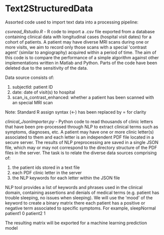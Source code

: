 # Text2StructuredData

Assorted code used to import text data into a processing pipeline:

*csvread_Rstudio.R* - R code to import a .csv file exported from a database containing clinical data with longitudinal cases (hospital visit dates) for a cohort of patients. A patient may have diverse MRI scans during one or more visits, we aim to record only those scans with a special 'contrast agent' (similar to angiography) acquired within a period of time.
The aim of this code is to compare the performance of a simple algorithm against other implementations written in Matlab and Python. Parts of the code have been deleted due to the sensitivity of the data.

 Data source consists of:
 1) subjectId: patient ID
 2) date: date of visit(s) to hospital
 3) scan_is_contrast_enhanced: whether a patient has been scanned with an special MRI scan

Note: Standard R assign syntax (<-) has been replaced by = for clarity 


*clinical_JsonImporter.py* - Python code to read thousands of clinic letters that have been pre-processed through NLP to extract clinical terms such as symptoms, diagnoses, etc. A patient may have one or more clinic letter(s) associated to them and each letter is an independent PDF file located in a secure server. The results of NLP preprocessing are saved in a single JSON file, which may or may not correspond to the directory structure of the PDF files in the server.
 The task is to relate the diverse data sources comprising of:
 1)  the patient ids stored in a text file
 2)  each PDF clinic letter in the server
 3)  the NLP keywords for each letter within the JSON file

 NLP tool provides a list of keywords and phrases used in the clinical domain, containing assertions and denials of  medical terms (e.g. patient has trouble sleeping, no issues when sleeping). We will use the 'mood' of the keyword to create a binary matrix there each patient has a positive or negative term associated to specific symptoms. For example,
           sleepNormal
 patient1      0
 patient2      1

 The resulting matrix will be exported for a machine learning prediction model
